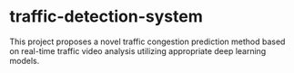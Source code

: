 # traffic-detection-system
This project proposes a novel traffic congestion prediction method based on real-time traffic video analysis utilizing appropriate deep learning models. 
